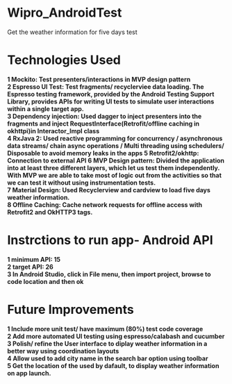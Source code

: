 # Wipro_AndroidTest
Get the weather information for five days test

# Technologies Used<b></br>
1 Mockito: Test presenters/interactions in MVP design pattern</br>
2 Espresso UI Test: Test fragments/ recyclerviee data loading. The Espresso testing framework, provided by the Android Testing Support Library, provides APIs for writing UI tests to simulate user interactions within a single target app.</br>
3 Dependency injection: Used dagger to inject presenters into the fragments and inject RequestInterface(Retrofit/offline caching in okhttpi)in Interactor_Impl class </br> 
4 RxJava 2: Used reactive programming for concurrency / asynchronous data streams/ chain async operations / Multi threading using schedulers/ Disposable to avoid memory leaks in the apps
5 Retrofit2/okhttp: Connection to external API
6 MVP Design pattern: Divided the application into at least three different layers, which let us test them independently. With MVP we are able to take most of logic out from the activities so that we can test it without using instrumentation tests.</br> 
7 Material Design: Used Recyclerview and cardview to load five days weather information.</br> 
8 Offline Caching: Cache network requests for offline access with Retrofit2 and OkHTTP3 tags.</br> 

# Instrctions to run app- Android API</br>
1 minimum API: 15</br>
2 target API: 26 </br>
3 In Android Studio, click in File menu, then import project, browse to code location and then ok</br>

# Future Improvements<b></br>
1 Include more unit test/ have maximum (80%) test code coverage </br>
2 Add more automated UI testing using espresso/calabash and cucumber </br>
3 Polish/ refine the User interface to diplay weather information in a better way using coordination layouts</br>
4 Allow used to add city name in the search bar option using toolbar</br>
5 Get the location of the used by dafault, to display weather information on app launch.</br>


